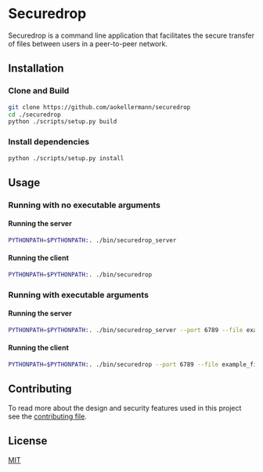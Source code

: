 # Securedrop

Securedrop is a command line application that facilitates the secure transfer of files between users in a peer-to-peer network.


## Installation

### Clone and Build
```bash
git clone https://github.com/aokellermann/securedrop
cd ./securedrop
python ./scripts/setup.py build
```

### Install dependencies 
```bash
python ./scripts/setup.py install
```
## Usage

### Running with no executable arguments

#### Running the server
```bash
PYTHONPATH=$PYTHONPATH:. ./bin/securedrop_server
```
#### Running the client
```bash
PYTHONPATH=$PYTHONPATH:. ./bin/securedrop
```
### Running with executable arguments
#### Running the server
```bash
PYTHONPATH=$PYTHONPATH:. ./bin/securedrop_server --port 6789 --file example_file.json --verbose True 
```
#### Running the client
```bash
PYTHONPATH=$PYTHONPATH:. ./bin/securedrop --port 6789 --file example_file.json --verbose True 
```

## Contributing
To read more about the design and security features used in this project see the [contributing file](CONTRIBUTING.MD).

## License
[MIT](LICENSE)